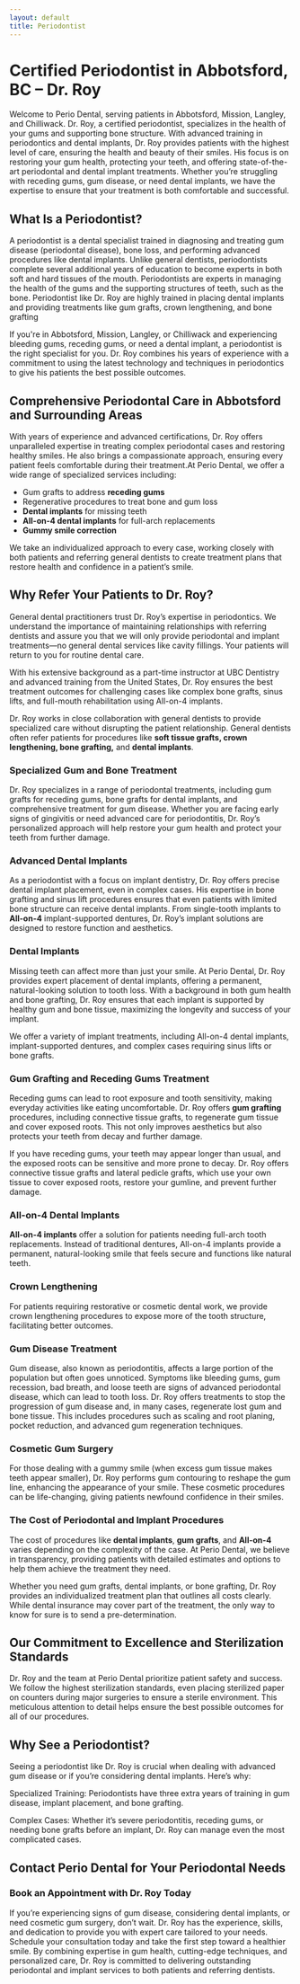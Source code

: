 ```yaml
---
layout: default
title: Periodontist
---
```


<h1>Certified Periodontist in Abbotsford, BC – Dr. Roy</h1>
<p>Welcome to Perio Dental, serving patients in Abbotsford, Mission, Langley, and Chilliwack. Dr. Roy, a certified periodontist, specializes in the health of your gums and supporting bone structure. With advanced training in periodontics and dental implants, Dr. Roy provides patients with the highest level of care, ensuring the health and beauty of their smiles. His focus is on restoring your gum health, protecting your teeth, and offering state-of-the-art periodontal and dental implant treatments. Whether you’re struggling with receding gums, gum disease, or need dental implants, we have the expertise to ensure that your treatment is both comfortable and successful.</p>

<h2>What Is a Periodontist?</h2>
<p>A periodontist is a dental specialist trained in diagnosing and treating gum disease (periodontal disease), bone loss, and performing advanced procedures like dental implants. Unlike general dentists, periodontists complete several additional years of education to become experts in both soft and hard tissues of the mouth. Periodontists are experts in managing the health of the gums and the supporting structures of teeth, such as the bone. Periodontist like Dr. Roy are highly trained in placing dental implants and providing treatments like gum grafts, crown lengthening, and bone grafting</p>

<p>If you're in Abbotsford, Mission, Langley, or Chilliwack and experiencing bleeding gums, receding gums, or need a dental implant, a periodontist is the right specialist for you. Dr. Roy combines his years of experience with a commitment to using the latest technology and techniques in periodontics to give his patients the best possible outcomes.</p>

<h2>Comprehensive Periodontal Care in Abbotsford and Surrounding Areas</h2>
<p>With years of experience and advanced certifications, Dr. Roy offers unparalleled expertise in treating complex periodontal cases and restoring healthy smiles. He also brings a compassionate approach, ensuring every patient feels comfortable during their treatment.At Perio Dental, we offer a wide range of specialized services including:</p>
<ul>
    <li>Gum grafts to address <strong>receding gums</strong></li>
    <li>Regenerative procedures to treat bone and gum loss</li>
    <li><strong>Dental implants</strong> for missing teeth</li>
    <li><strong>All-on-4 dental implants</strong> for full-arch replacements</li>
    <li><strong>Gummy smile correction</strong></li>
</ul>
<p>We take an individualized approach to every case, working closely with both patients and referring general dentists to create treatment plans that restore health and confidence in a patient’s smile.</p>

<h2>Why Refer Your Patients to Dr. Roy?</h2>
<p>General dental practitioners trust Dr. Roy’s expertise in periodontics. We understand the importance of maintaining relationships with referring dentists and assure you that we will only provide periodontal and implant treatments—no general dental services like cavity fillings. Your patients will return to you for routine dental care.</p>
<p>With his extensive background as a part-time instructor at UBC Dentistry and advanced training from the United States, Dr. Roy ensures the best treatment outcomes for challenging cases like complex bone grafts, sinus lifts, and full-mouth rehabilitation using All-on-4 implants.</p>
<p>Dr. Roy works in close collaboration with general dentists to provide specialized care without disrupting the patient relationship. General dentists often refer patients for procedures like <strong>soft tissue grafts, crown lengthening, bone grafting,</strong> and <strong>dental implants</strong>.</p>
<h3>Specialized Gum and Bone Treatment</h3>
<p>Dr. Roy specializes in a range of periodontal treatments, including gum grafts for receding gums, bone grafts for dental implants, and comprehensive treatment for gum disease. Whether you are facing early signs of gingivitis or need advanced care for periodontitis, Dr. Roy’s personalized approach will help restore your gum health and protect your teeth from further damage.</p>
<h3>Advanced Dental Implants</h3>
<p>As a periodontist with a focus on implant dentistry, Dr. Roy offers precise dental implant placement, even in complex cases. His expertise in bone grafting and sinus lift procedures ensures that even patients with limited bone structure can receive dental implants. From single-tooth implants to <strong>All-on-4</strong> implant-supported dentures, Dr. Roy’s implant solutions are designed to restore function and aesthetics.</p>

 <h3>Dental Implants</h3>
<p>Missing teeth can affect more than just your smile. At Perio Dental, Dr. Roy provides expert placement of dental implants, offering a permanent, natural-looking solution to tooth loss. With a background in both gum health and bone grafting, Dr. Roy ensures that each implant is supported by healthy gum and bone tissue, maximizing the longevity and success of your implant.</p>

<p>We offer a variety of implant treatments, including All-on-4 dental implants, implant-supported dentures, and complex cases requiring sinus lifts or bone grafts.</p>

<h3>Gum Grafting and Receding Gums Treatment</h3>
<p>Receding gums can lead to root exposure and tooth sensitivity, making everyday activities like eating uncomfortable. Dr. Roy offers <strong>gum grafting</strong> procedures, including connective tissue grafts, to regenerate gum tissue and cover exposed roots. This not only improves aesthetics but also protects your teeth from decay and further damage.</p>
<p>If you have receding gums, your teeth may appear longer than usual, and the exposed roots can be sensitive and more prone to decay. Dr. Roy offers connective tissue grafts and lateral pedicle grafts, which use your own tissue to cover exposed roots, restore your gumline, and prevent further damage.</p>


<h3>All-on-4 Dental Implants</h3>
<p><strong>All-on-4 implants</strong> offer a solution for patients needing full-arch tooth replacements. Instead of traditional dentures, All-on-4 implants provide a permanent, natural-looking smile that feels secure and functions like natural teeth.</p>
<h3>Crown Lengthening</h3>
<p>For patients requiring restorative or cosmetic dental work, we provide crown lengthening procedures to expose more of the tooth structure, facilitating better outcomes.</p>
<h3>Gum Disease Treatment</h3>
<p>Gum disease, also known as periodontitis, affects a large portion of the population but often goes unnoticed. Symptoms like bleeding gums, gum recession, bad breath, and loose teeth are signs of advanced periodontal disease, which can lead to tooth loss. Dr. Roy offers treatments to stop the progression of gum disease and, in many cases, regenerate lost gum and bone tissue. This includes procedures such as scaling and root planing, pocket reduction, and advanced gum regeneration techniques.</p>
<h3>Cosmetic Gum Surgery</h3>
<p>For those dealing with a gummy smile (when excess gum tissue makes teeth appear smaller), Dr. Roy performs gum contouring to reshape the gum line, enhancing the appearance of your smile. These cosmetic procedures can be life-changing, giving patients newfound confidence in their smiles.</p>
<h3>The Cost of Periodontal and Implant Procedures</h3>
<p>The cost of procedures like <strong>dental implants</strong>, <strong>gum grafts</strong>, and <strong>All-on-4</strong> varies depending on the complexity of the case. At Perio Dental, we believe in transparency, providing patients with detailed estimates and options to help them achieve the treatment they need.</p>
<p>Whether you need gum grafts, dental implants, or bone grafting, Dr. Roy provides an individualized treatment plan that outlines all costs clearly. While dental insurance may cover part of the treatment, the only way to know for sure is to send a pre-determination.</p>

<h2>Our Commitment to Excellence and Sterilization Standards</h2>
<p>Dr. Roy and the team at Perio Dental prioritize patient safety and success. We follow the highest sterilization standards, even placing sterilized paper on counters during major surgeries to ensure a sterile environment. This meticulous attention to detail helps ensure the best possible outcomes for all of our procedures.</p>
<h2>Why See a Periodontist?</h2>
<p>Seeing a periodontist like Dr. Roy is crucial when dealing with advanced gum disease or if you’re considering dental implants. Here’s why:</p>

<p>Specialized Training: Periodontists have three extra years of training in gum disease, implant placement, and bone grafting.</p>
<p>Complex Cases: Whether it’s severe periodontitis, receding gums, or needing bone grafts before an implant, Dr. Roy can manage even the most complicated cases.</p>


<h2>Contact Perio Dental for Your Periodontal Needs</h2>
<h3>Book an Appointment with Dr. Roy Today</h3>
<p>If you’re experiencing signs of gum disease, considering dental implants, or need cosmetic gum surgery, don’t wait. Dr. Roy has the experience, skills, and dedication to provide you with expert care tailored to your needs. Schedule your consultation today and take the first step toward a healthier smile. By combining expertise in gum health, cutting-edge techniques, and personalized care, Dr. Roy is committed to delivering outstanding periodontal and implant services to both patients and referring dentists.</p>
